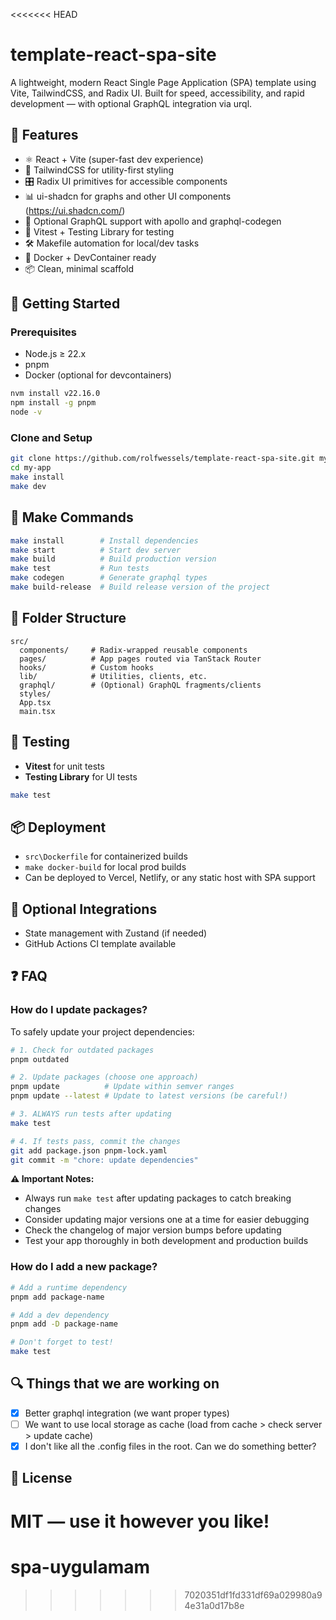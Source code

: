 <<<<<<< HEAD
# template-react-spa-site

A lightweight, modern React Single Page Application (SPA) template using Vite, TailwindCSS, and Radix UI. Built for speed, accessibility, and rapid development — with optional GraphQL integration via urql.

## 🚀 Features

- ⚛️ React + Vite (super-fast dev experience)
- 🎨 TailwindCSS for utility-first styling
- 🎛️ Radix UI primitives for accessible components
- 📊 ui-shadcn for graphs and other UI components (https://ui.shadcn.com/)
- 🔌 Optional GraphQL support with apollo and graphql-codegen
- 🧪 Vitest + Testing Library for testing
- 🛠️ Makefile automation for local/dev tasks
- 🐳 Docker + DevContainer ready
- 📦 Clean, minimal scaffold

## 🏁 Getting Started

### Prerequisites

- Node.js ≥ 22.x
- pnpm
- Docker (optional for devcontainers)

```bash
nvm install v22.16.0
npm install -g pnpm
node -v
```

### Clone and Setup

```bash
git clone https://github.com/rolfwessels/template-react-spa-site.git my-app
cd my-app
make install
make dev
```

## 🧰 Make Commands

```bash
make install        # Install dependencies
make start          # Start dev server
make build          # Build production version
make test           # Run tests
make codegen        # Generate graphql types
make build-release  # Build release version of the project
```

## 📁 Folder Structure

```
src/
  components/     # Radix-wrapped reusable components
  pages/          # App pages routed via TanStack Router
  hooks/          # Custom hooks
  lib/            # Utilities, clients, etc.
  graphql/        # (Optional) GraphQL fragments/clients
  styles/
  App.tsx
  main.tsx
```

## 🧪 Testing

- **Vitest** for unit tests
- **Testing Library** for UI tests

```bash
make test
```

## 📦 Deployment

- `src\Dockerfile` for containerized builds
- `make docker-build` for local prod builds
- Can be deployed to Vercel, Netlify, or any static host with SPA support

## 🔗 Optional Integrations

- State management with Zustand (if needed)
- GitHub Actions CI template available

## ❓ FAQ

### How do I update packages?

To safely update your project dependencies:

```bash
# 1. Check for outdated packages
pnpm outdated

# 2. Update packages (choose one approach)
pnpm update          # Update within semver ranges
pnpm update --latest # Update to latest versions (be careful!)

# 3. ALWAYS run tests after updating
make test

# 4. If tests pass, commit the changes
git add package.json pnpm-lock.yaml
git commit -m "chore: update dependencies"
```

**⚠️ Important Notes:**
- Always run `make test` after updating packages to catch breaking changes
- Consider updating major versions one at a time for easier debugging
- Check the changelog of major version bumps before updating
- Test your app thoroughly in both development and production builds

### How do I add a new package?

```bash
# Add a runtime dependency
pnpm add package-name

# Add a dev dependency  
pnpm add -D package-name

# Don't forget to test!
make test
```

## 🔍 Things that we are working on

- [x] Better graphql integration (we want proper types)
- [ ] We want to use local storage as cache (load from cache > check server > update cache)
- [x] I don't like all the .config files in the root. Can we do something better? 

## 📜 License

MIT — use it however you like!
=======
# spa-uygulamam
>>>>>>> 7020351df1fd331df69a029980a94e31a0d17b8e
